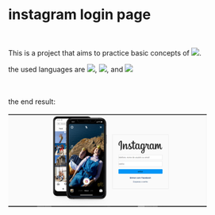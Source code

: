 <h1>instagram login page</h1>
<br>
<p>This is a project that aims to practice basic concepts of <img src="https://img.shields.io/badge/JavaScript-F7DF1E?style=for-the-badge&logo=javascript&logoColor=black" width="70px"/>.
<p>the used languages are <img src="https://img.shields.io/badge/HTML5-E34F26?style=for-the-badge&logo=html5&logoColor=white" width="70px"/>,
  <img src="https://img.shields.io/badge/CSS-239120?&style=for-the-badge&logo=css3&logoColor=white" width="60px"/>,
  and <img src="https://img.shields.io/badge/JavaScript-F7DF1E?style=for-the-badge&logo=javascript&logoColor=black" width="70px"/>
</p>
<br><br>
the end result:
  <br> <br>
<img src="https://github.com/mMarceloH/insta/blob/master/img/desktop.PNG?raw=true" width="400px">
